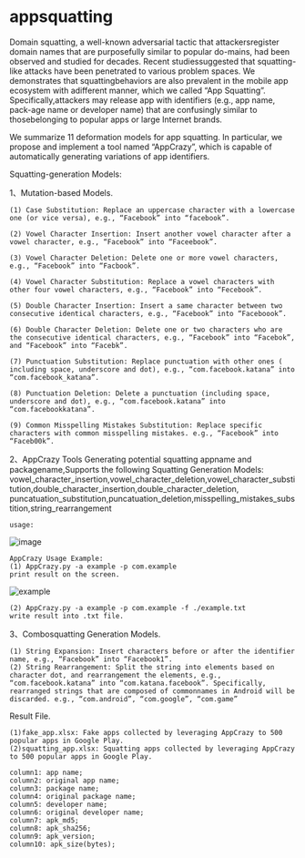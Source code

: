 # appsquatting

Domain squatting, a well-known adversarial tactic that attackersregister domain names that are purposefully similar to popular do-mains, had been observed and studied for decades. Recent studiessuggested that squatting-like attacks have been penetrated to various problem spaces. We demonstrates that squattingbehaviors are also prevalent in the mobile app ecosystem with adifferent manner, which we called “App Squatting”. Specifically,attackers may release app with identifiers (e.g., app name, pack-age name or developer name) that are confusingly similar to thosebelonging to popular apps or large Internet brands. 

We summarize 11 deformation models for app squatting. In particular, we propose and implement a tool named “AppCrazy”, which is capable of automatically generating variations of app identifiers.

Squatting-generation Models:

1、Mutation-based Models. 

    (1) Case Substitution: Replace an uppercase character with a lowercase one (or vice versa), e.g., “Facebook” into “facebook”.

    (2) Vowel Character Insertion: Insert another vowel character after a vowel character, e.g., “Facebook” into “Faceebook”.

    (3) Vowel Character Deletion: Delete one or more vowel characters, e.g., “Facebook” into “Facbook”.

    (4) Vowel Character Substitution: Replace a vowel characters with other four vowel characters, e.g., “Facebook” into “Fecebook”.

    (5) Double Character Insertion: Insert a same character between two consecutive identical characters, e.g., “Facebook” into “Faceboook”.

    (6) Double Character Deletion: Delete one or two characters who are the consecutive identical characters, e.g., “Facebook” into “Facebok”, and “Facebook” into “Facebk”.

    (7) Punctuation Substitution: Replace punctuation with other ones ( including space, underscore and dot), e.g., “com.facebook.katana” into “com.facebook_katana”.

    (8) Punctuation Deletion: Delete a punctuation (including space, underscore and dot), e.g., “com.facebook.katana” into “com.facebookkatana”.

    (9) Common Misspelling Mistakes Substitution: Replace specific characters with common misspelling mistakes. e.g., “Facebook” into “Faceb00k”.

2、AppCrazy Tools
	Generating potential squatting appname and packagename,Supports the following Squatting Generation Models:
    vowel_character_insertion,vowel_character_deletion,vowel_character_substitution,double_character_insertion,double_character_deletion,
    puncatuation_substitution,puncatuation_deletion,misspelling_mistakes_substition,string_rearrangement
	
	usage:
	
![image](https://github.com/squattingapp/AppCrazy/raw/master/Screenshot/screenshot1.jpg)
	
	AppCrazy Usage Example:
	(1) AppCrazy.py -a example -p com.example
	print result on the screen.
	
![example](https://github.com/squattingapp/AppCrazy/raw/master/Screenshot/screenshot2.jpg)
	
	(2) AppCrazy.py -a example -p com.example -f ./example.txt
	write result into .txt file.

3、Combosquatting Generation Models. 

    (1) String Expansion: Insert characters before or after the identifier name, e.g., “Facebook” into “Facebook1”.
    (2) String Rearrangement: Split the string into elements based on character dot, and rearrangement the elements, e.g., “com.facebook.katana” into “com.katana.facebook”. Specifically, rearranged strings that are composed of commonnames in Android will be discarded. e.g., “com.android”, “com.google”, “com.game”


Result File.

    (1)fake_app.xlsx: Fake apps collected by leveraging AppCrazy to 500 popular apps in Google Play.
    (2)squatting_app.xlsx: Squatting apps collected by leveraging AppCrazy to 500 popular apps in Google Play.
    
    column1: app name;
    column2: original app name;
    column3: package name;
    column4: original package name;
    column5: developer name;
    column6: original developer name;
    column7: apk_md5;
    column8: apk_sha256;
    column9: apk_version;
    column10: apk_size(bytes);
    
